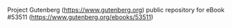 Project Gutenberg (https://www.gutenberg.org) public repository for
eBook #53511 (https://www.gutenberg.org/ebooks/53511)
